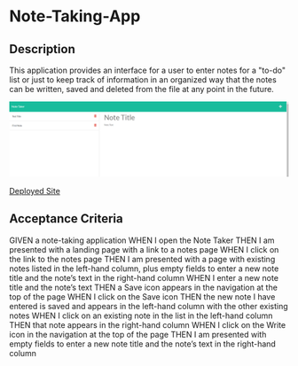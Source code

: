 # Note-Taking-App

## Description
This application provides an interface for a user to enter notes for a "to-do" list or just to keep track of information in an organized way that the notes can be written, saved and deleted from the file at any point in the future.

![Note Taking App](./Assets/images/Note%20TakerSS.png)

[Deployed Site](https://enigmatic-crag-04464.herokuapp.com/)

## Acceptance Criteria
GIVEN a note-taking application
WHEN I open the Note Taker
THEN I am presented with a landing page with a link to a notes page
WHEN I click on the link to the notes page
THEN I am presented with a page with existing notes listed in the left-hand column, plus empty fields to enter a new note title and the note’s text in the right-hand column
WHEN I enter a new note title and the note’s text
THEN a Save icon appears in the navigation at the top of the page
WHEN I click on the Save icon
THEN the new note I have entered is saved and appears in the left-hand column with the other existing notes
WHEN I click on an existing note in the list in the left-hand column
THEN that note appears in the right-hand column
WHEN I click on the Write icon in the navigation at the top of the page
THEN I am presented with empty fields to enter a new note title and the note’s text in the right-hand column
